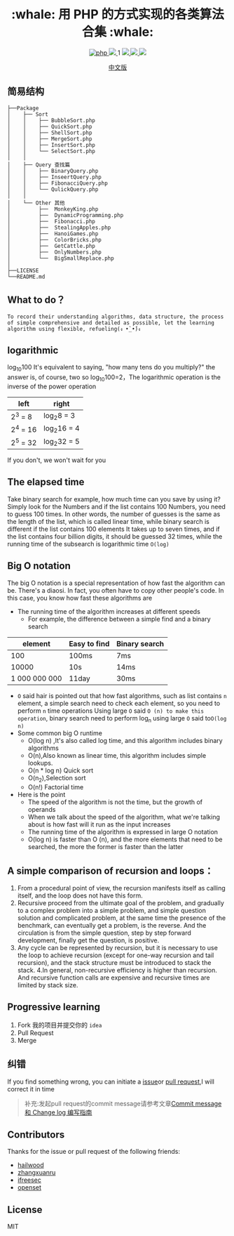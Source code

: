 <h1 align="center">:whale: 用 PHP 的方式实现的各类算法合集 :whale: </h1>

<p align="center">
<a href="https://github.com/PuShaoWei/arithmetic-php#简易结构">
  <img src="https://img.shields.io/badge/php-done-brightgreen.svg" alt="php">
</a>
<a href="https://github.com/PuShaoWei/arithmetic-php">
    <img src="https://img.shields.io/github/issues-pr-raw/arithmetic-php/cdnjs.svg">
</a>1
<a href="https://github.com/PuShaoWei/arithmetic-php">
    <img src="https://img.shields.io/codacy/grade/e27821fb6289410b8f58338c7e0bc686.svg">
</a>
<a href="https://github.com/PuShaoWei/arithmetic-php">
    <img src="https://img.shields.io/travis/rust-lang/rust.svg">
</a>
<a href="https://github.com/PuShaoWei/arithmetic-php">
    <img src="https://img.shields.io/github/license/mashape/apistatus.svg">
</a>
</p>
<p align="center"> <a href="./README.md">中文版</a>　<p>


## 简易结构
        
    ├──Package
    │    ├── Sort  
    │    │    ├── BubbleSort.php          
    │    │    ├── QuickSort.php           
    │    │    ├── ShellSort.php           
    │    │    ├── MergeSort.php           
    │    │    ├── InsertSort.php          
    │    │    └── SelectSort.php          
    │    │ 
    │    ├── Query 查找篇
    │    │    ├── BinaryQuery.php         
    │    │    ├── InseertQuery.php        
    │    │    ├── FibonacciQuery.php      
    │    │    └── QulickQuery.php         
    │    │     
    │    └── Other 其他 
    │         ├──  MonkeyKing.php         
    │         ├──  DynamicProgramming.php 
    │         ├──  Fibonacci.php          
    │         ├──  StealingApples.php     
    │         ├──  HanoiGames.php         
    │         ├──  ColorBricks.php        
    │         ├──  GetCattle.php          
    │         ├──  OnlyNumbers.php        
    │         └──  BigSmallReplace.php    
    │     
    ├──LICENSE 
    └──README.md

## What to do？
    To record their understanding algorithms, data structure, the process of simple comprehensive and detailed as possible, let the learning algorithm using flexible, refueling(ง •̀_•́)ง

## logarithmic
log<sub>10</sub>100 It's equivalent to saying, "how many tens do you multiply?" the answer is, of course, two
so log<sub>10</sub>100=2，The logarithmic operation is the inverse of the power operation

left|right
---|---
2<sup>3</sup> = 8  | log<sub>2</sub>8 = 3
2<sup>4</sup> = 16 | log<sub>2</sub>16 = 4
2<sup>5</sup> = 32 | log<sub>2</sub>32 = 5

If you don't, we won't wait for you

## The elapsed time
Take binary search for example, how much time can you save by using it? Simply look for the Numbers and if the list contains 100 Numbers, you need to guess 100 times.
In other words, the number of guesses is the same as the length of the list, which is called linear time, while binary search is different if the list contains 100 elements
It takes up to seven times, and if the list contains four billion digits, it should be guessed 32 times, while the running time of the subsearch is logarithmic time `O(log)`

## Big O notation
The big O notation is a special representation of how fast the algorithm can be. There's a diaosi. In fact, you often have to copy other people's code.
In this case, you know how fast these algorithms are

- The running time of the algorithm increases at different speeds
  - For example, the difference between a simple find and a binary search
  
element|Easy to find|Binary search
---|---|---
100|100ms|7ms
10000|10s|14ms
1 000 000 000 |11day|30ms
    
  - ` O ` said hair is pointed out that how fast algorithms, such as list contains ` n ` element, a simple search need to check each element, so you need to perform ` n ` time operations
    Using large ` O ` said ` O (n) to make this operation `, binary search need to perform log<sub>n</sub> using large ` O ` said to`O(log n)`
- Some common big O runtime
  - O(log n) ,It's also called log time, and this algorithm includes binary algorithms
  - O(n),Also known as linear time, this algorithm includes simple lookups.
  - O(n * log n) Quick sort
  - O(n<sub>2</sub>),Selection sort
  - O(n!) Factorial time
- Here is the point
  - The speed of the algorithm is not the time, but the growth of operands
  - When we talk about the speed of the algorithm, what we're talking about is how fast will it run as the input increases
  - The running time of the algorithm is expressed in large O notation
  - O(log n) is faster than O (n), and the more elements that need to be searched, the more the former is faster than the latter


## A simple comparison of recursion and loops：

1. From a procedural point of view, the recursion manifests itself as calling itself, and the loop does not have this form.
2. Recursive proceed from the ultimate goal of the problem, and gradually to a complex problem into a simple problem, and simple question solution and complicated problem, at the same time the presence of the benchmark, can eventually get a problem, is the reverse. And the circulation is from the simple question, step by step forward development, finally get the question, is positive.
3. Any cycle can be represented by recursion, but it is necessary to use the loop to achieve recursion (except for one-way recursion and tail recursion), and the stack structure must be introduced to stack the stack.
4.In general, non-recursive efficiency is higher than recursion. And recursive function calls are expensive and recursive times are limited by stack size.

## Progressive learning
1. Fork 我的项目并提交你的 `idea`
2. Pull Request 
3. Merge 

## 纠错 
If you find something wrong, you can initiate a [issue](https://github.com/PuShaoWei/designPatterns-go/issues)or [pull request](https://github.com/PuShaoWei/designPatterns-go/pulls),I will correct it in time

> 补充:发起pull request的commit message请参考文章[Commit message 和 Change log 编写指南](http://www.ruanyifeng.com/blog/2016/01/commit_message_change_log.html)

## Contributors

Thanks for the issue or pull request of the following friends:

- [hailwood ](https://github.com/hailwood)
- [zhangxuanru](https://github.com/zhangxuanru)
- [ifreesec](https://github.com/ifreesec)
- [openset](https://github.com/openset)

## License
MIT 